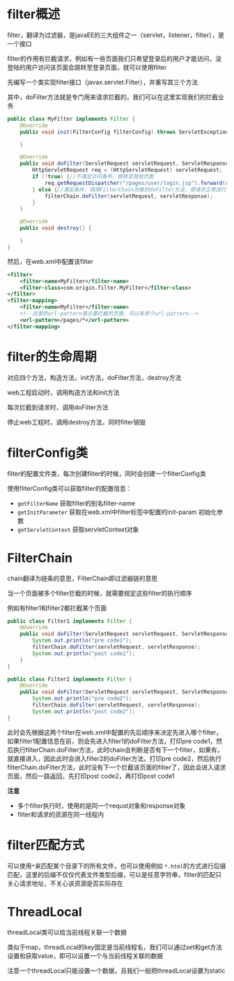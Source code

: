 # filter概述

filter，翻译为过滤器，是javaEE的三大组件之一（servlet，listener，filter），是一个接口

filter的作用有拦截请求，例如有一些页面我们只希望登录后的用户才能访问，没登陆的用户访问该页面会跳转至登录页面，就可以使用filter



先编写一个类实现filter接口（javax.servlet.Filter），并重写其三个方法

其中，doFilter方法就是专门用来请求拦截的，我们可以在这里实现我们的拦截业务

```java
public class MyFilter implements Filter {
    @Override
    public void init(FilterConfig filterConfig) throws ServletException {

    }

    @Override
    public void doFilter(ServletRequest servletRequest, ServletResponse servletResponse, FilterChain filterChain) throws IOException, ServletException {
        HttpServletRequest req = (HttpServletRequest) servletRequest;
        if (!true) {//不满足访问条件，跳转至其他页面
            req.getRequestDispatcher("/pages/user/login.jsp").forward(req, servletResponse);
        } else {//满足条件，调用FilterChain对象的doFilter方法，使请求正常进行
            filterChain.doFilter(servletRequest, servletResponse);
        }
    }

    @Override
    public void destroy() {

    }
}
```



然后，在web.xml中配置该filter

```xml
<filter>
    <filter-name>MyFilter</filter-name>
    <filter-class>com.origin.filter.MyFilter</filter-class>
</filter>
<filter-mapping>
    <filter-name>MyFilter</filter-name>
    <!--这里的url-pattern表示要拦截的页面，可以有多个url-pattern-->
    <url-pattern>/pages/*</url-pattern>
</filter-mapping>
```



# filter的生命周期

对应四个方法，构造方法，init方法，doFilter方法，destroy方法

web工程启动时，调用构造方法和init方法

每次拦截到请求时，调用doFilter方法

停止web工程时，调用destroy方法，同时filter销毁



# filterConfig类

filter的配置文件类，每次创建filter的时候，同时会创建一个filterConfig类

使用filterConfig类可以获取filter的配置信息：

- `getFilterName` 获取filter的别名filter-name 
- `getInitParameter`  获取在web.xml中filter标签中配置的init-param 初始化参数
- `getServletContext` 获取servletContext对象





# FilterChain

chain翻译为链条的意思，FilterChain即过滤器链的意思

当一个页面被多个filter拦截的时候，就需要规定这些filter的执行顺序



例如有filter1和filter2都拦截某个页面

```java
public class Filter1 implements Filter {
    @Override
    public void doFilter(ServletRequest servletRequest, ServletResponse servletResponse, FilterChain filterChain) throws IOException, ServletException {
        System.out.println("pre code1");
        filterChain.doFilter(servletRequest, servletResponse);
        System.out.println("post code1");
    }
}
```



```java
public class Filter2 implements Filter {
    @Override
    public void doFilter(ServletRequest servletRequest, ServletResponse servletResponse, FilterChain filterChain) throws IOException, ServletException {
        System.out.println("pre code2");
        filterChain.doFilter(servletRequest, servletResponse);
        System.out.println("post code2");
}
```



此时会先根据这两个filter在web.xml中配置的先后顺序来决定先进入哪个filter，如果filter1配置信息在前，则会先进入filter1的doFilter方法，打印pre code1，然后执行filterChain.doFilter方法，此时chain会判断是否有下一个filter，如果有，就直接进入，因此此时会进入filter2的doFilter方法，打印pre code2，然后执行filterChain.doFilter方法，此时没有下一个拦截该页面的filter了，因此会进入请求页面，然后一路返回，先打印post code2，再打印post code1



**注意**

- 多个filter执行时，使用的是同一个requst对象和response对象
- filter和请求的资源在同一线程内





# filter匹配方式

可以使用`*`来匹配某个目录下的所有文件，也可以使用例如 `*.html`的方式进行后缀匹配，这里的后缀不仅仅代表文件类型后缀，可以是任意字符串，filter的匹配只关心请求地址，不关心该资源是否实际存在





# ThreadLocal

threadLocal类可以给当前线程关联一个数据

类似于map，threadLocal的key固定是当前线程名，我们可以通过set和get方法设置和获取value，即可以设置一个与当前线程关联的数据

注意一个threadLocal只能设置一个数据，且我们一般把threadLocal设置为static